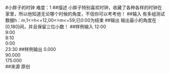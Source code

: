 #小胖子的时钟
难度：1
##描述
小胖子特别喜欢时钟，收藏了各种各样的时钟在家里，所以他知道无论哪个时候的角度，不信你可以考考他！
##输入
有多组测试数据h：m,1<=h<=12,00<=m<=59;已0:00为结束
##输出
输出最小的角度在[0,180]间，并且保留三位小数！
##样例输入
12:00  
9:00  
8:10  
0:00  
23:30
##样例输出
0.000  
90.000  
175.000  
##来源
原创